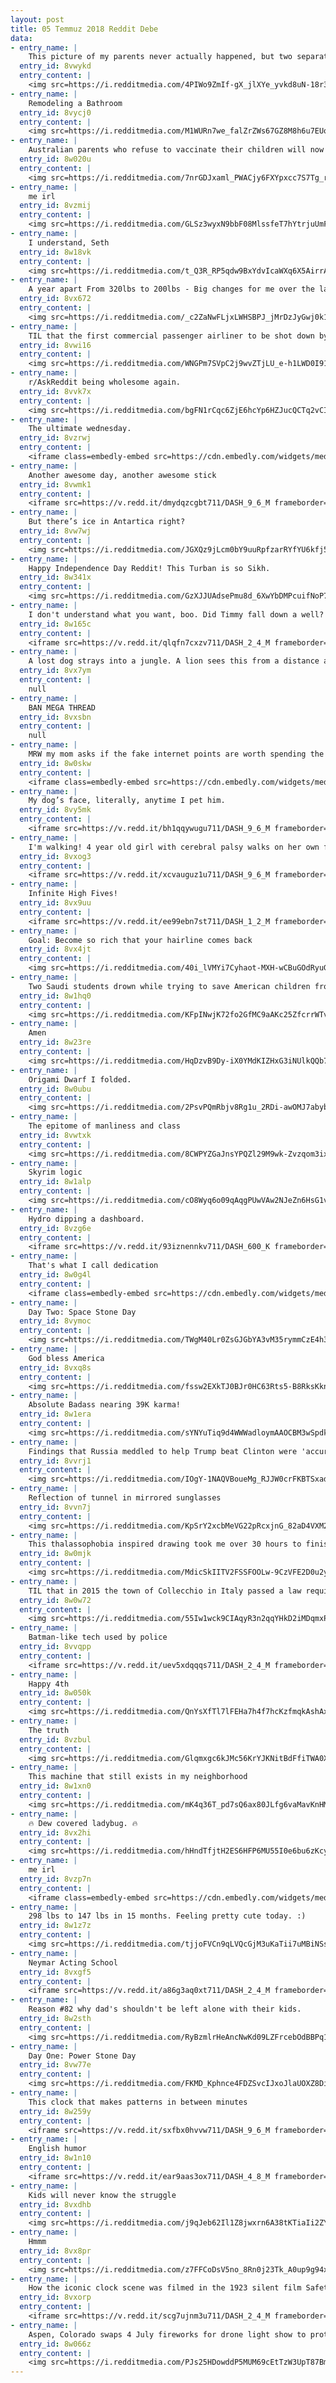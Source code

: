 ```yaml
---
layout: post
title: 05 Temmuz 2018 Reddit Debe
data:
- entry_name: |
    This picture of my parents never actually happened, but two separate photos that fit perfectly together
  entry_id: 8vwykd
  entry_content: |
    <img src=https://i.redditmedia.com/4PIWo9ZmIf-gX_jlXYe_yvkd8uN-18r38gG6i5_ZnqQ.jpg?s=defd5e839c4f07b3e5e080a947d219f5 frameborder=0>
- entry_name: |
    Remodeling a Bathroom
  entry_id: 8vycj0
  entry_content: |
    <img src=https://i.redditmedia.com/M1WURn7we_falZrZWs67GZ8M8h6u7EUov9MnvSY6Eh0.png?s=457925e37bc4d65cc1a4cef1c95a813b frameborder=0>
- entry_name: |
    Australian parents who refuse to vaccinate their children will now be given monthly fines
  entry_id: 8w020u
  entry_content: |
    <img src=https://i.redditmedia.com/7nrGDJxaml_PWACjy6FXYpxcc7S7Tg_rmbFb0T9F7Jo.jpg?s=b88729c82c54906a9caa500d2c6058b0 frameborder=0>
- entry_name: |
    me irl
  entry_id: 8vzmij
  entry_content: |
    <img src=https://i.redditmedia.com/GLSz3wyxN9bbF08MlssfeT7hYtrjuUmFBWBzn3YBS_4.jpg?s=e6897b5f6359316b166b525e480318b1 frameborder=0>
- entry_name: |
    I understand, Seth
  entry_id: 8w18vk
  entry_content: |
    <img src=https://i.redditmedia.com/t_Q3R_RP5qdw9BxYdvIcaWXq6X5AirrA0BWm2s-D34k.jpg?s=c6bae6a09a5630f9f0b72a37a05eb716 frameborder=0>
- entry_name: |
    A year apart From 320lbs to 200lbs - Big changes for me over the last year, Pretty proud.
  entry_id: 8vx672
  entry_content: |
    <img src=https://i.redditmedia.com/_c2ZaNwFLjxLWHSBPJ_jMrDzJyGwj0k1ut33xeDH2nQ.jpg?s=58345dac3bc021d63a55e1a46fe74ced frameborder=0>
- entry_name: |
    TIL that the first commercial passenger airliner to be shot down by hostile forces was refurbished, returned to service, and later became the third commercial passenger airliner to be shot down by hostile forces.
  entry_id: 8vwi16
  entry_content: |
    <img src=https://i.redditmedia.com/WNGPm7SVpC2j9wvZTjLU_e-h1LWD0I91hwt3IZ8zMlc.jpg?s=62542949f2bce31b95e4526a24339696 frameborder=0>
- entry_name: |
    r/AskReddit being wholesome again.
  entry_id: 8vvk7x
  entry_content: |
    <img src=https://i.redditmedia.com/bgFN1rCqc6ZjE6hcYp6HZJucQCTq2vCIj627KCtvc40.png?s=88167cc46a9cdf62f4955413d2abf0e6 frameborder=0>
- entry_name: |
    The ultimate wednesday.
  entry_id: 8vzrwj
  entry_content: |
    <iframe class=embedly-embed src=https://cdn.embedly.com/widgets/media.html?src=https%3A%2F%2Fgfycat.com%2Fifr%2FNaturalDifferentDromaeosaur&url=https%3A%2F%2Fgfycat.com%2FNaturalDifferentDromaeosaur&image=https%3A%2F%2Fthumbs.gfycat.com%2FNaturalDifferentDromaeosaur-size_restricted.gif&key=522baf40bd3911e08d854040d3dc5c07&type=text%2Fhtml&schema=gfycat width=600 height=360 scrolling=no frameborder=0 allow=autoplay; fullscreen allowfullscreen></iframe>
- entry_name: |
    Another awesome day, another awesome stick
  entry_id: 8vwmk1
  entry_content: |
    <iframe src=https://v.redd.it/dmydqzcgbt711/DASH_9_6_M frameborder=0></iframe>
- entry_name: |
    But there’s ice in Antartica right?
  entry_id: 8vw7wj
  entry_content: |
    <img src=https://i.redditmedia.com/JGXQz9jLcm0bY9uuRpfzarRYfYU6kfj5yOTlr9X-gxw.jpg?s=2dcf01033fc190bdf44501d17b0b554f frameborder=0>
- entry_name: |
    Happy Independence Day Reddit! This Turban is so Sikh.
  entry_id: 8w341x
  entry_content: |
    <img src=https://i.redditmedia.com/GzXJJUAdsePmu8d_6XwYbDMPcuifNoP7Kc61Vu89Fqw.jpg?s=670e0087a576c81eeb18507bb64e4129 frameborder=0>
- entry_name: |
    I don't understand what you want, boo. Did Timmy fall down a well?
  entry_id: 8w165c
  entry_content: |
    <iframe src=https://v.redd.it/qlqfn7cxzv711/DASH_2_4_M frameborder=0></iframe>
- entry_name: |
    A lost dog strays into a jungle. A lion sees this from a distance and says with caution this guy looks edible, never seen his kind before.
  entry_id: 8vx7ym
  entry_content: |
    null
- entry_name: |
    BAN MEGA THREAD
  entry_id: 8vxsbn
  entry_content: |
    null
- entry_name: |
    MRW my mom asks if the fake internet points are worth spending the Fourth of July locked in my room making gifs
  entry_id: 8w0skw
  entry_content: |
    <iframe class=embedly-embed src=https://cdn.embedly.com/widgets/media.html?src=https%3A%2F%2Fgfycat.com%2Fifr%2FWideeyedBigheartedAndeancondor&url=https%3A%2F%2Fgfycat.com%2FWideeyedBigheartedAndeancondor&image=https%3A%2F%2Fthumbs.gfycat.com%2FWideeyedBigheartedAndeancondor-size_restricted.gif&key=2aa3c4d5f3de4f5b9120b660ad850dc9&type=text%2Fhtml&schema=gfycat width=600 height=325 scrolling=no frameborder=0 allow=autoplay; fullscreen allowfullscreen></iframe>
- entry_name: |
    My dog’s face, literally, anytime I pet him.
  entry_id: 8vy5mk
  entry_content: |
    <iframe src=https://v.redd.it/bh1qqywugu711/DASH_9_6_M frameborder=0></iframe>
- entry_name: |
    I'm walking! 4 year old girl with cerebral palsy walks on her own for the first time
  entry_id: 8vxog3
  entry_content: |
    <iframe src=https://v.redd.it/xcvauguz1u711/DASH_9_6_M frameborder=0></iframe>
- entry_name: |
    Infinite High Fives!
  entry_id: 8vx9uu
  entry_content: |
    <iframe src=https://v.redd.it/ee99ebn7st711/DASH_1_2_M frameborder=0></iframe>
- entry_name: |
    Goal: Become so rich that your hairline comes back
  entry_id: 8vx4jt
  entry_content: |
    <img src=https://i.redditmedia.com/40i_lVMYi7Cyhaot-MXH-wCBuGOdRyuGz9ij41e2xaI.jpg?s=cf8c2688b3d434870491b3cb5e46a43e frameborder=0>
- entry_name: |
    Two Saudi students drown while trying to save American children from drowning in US river
  entry_id: 8w1hq0
  entry_content: |
    <img src=https://i.redditmedia.com/KFpINwjK72fo2GfMC9aAKc25ZfcrrWTvfOYLTvOXxk8.jpg?s=2dc27c3d37425aa502b9781a23a9596d frameborder=0>
- entry_name: |
    Amen
  entry_id: 8w23re
  entry_content: |
    <img src=https://i.redditmedia.com/HqDzvB9Dy-iX0YMdKIZHxG3iNUlkQQb7npMi57r_sGg.jpg?s=816ef572219e2276b2780dad2b6f152a frameborder=0>
- entry_name: |
    Origami Dwarf I folded.
  entry_id: 8w0ubu
  entry_content: |
    <img src=https://i.redditmedia.com/2PsvPQmRbjv8Rg1u_2RDi-awOMJ7abybyHvqjpecYYg.jpg?s=59947d853f6e788c89f1c520fb6fc791 frameborder=0>
- entry_name: |
    The epitome of manliness and class
  entry_id: 8vwtxk
  entry_content: |
    <img src=https://i.redditmedia.com/8CWPYZGaJnsYPQZl29M9wk-Zvzqom3ixphdtvYIrlRc.jpg?s=117691f9fdd6de509b6d7e50cecc6050 frameborder=0>
- entry_name: |
    Skyrim logic
  entry_id: 8w1alp
  entry_content: |
    <img src=https://i.redditmedia.com/cO8Wyq6o09qAqgPUwVAw2NJeZn6HsG1vPoD4xP0uHgI.png?s=97f61e7d9afbaac90eceec66067f1ce8 frameborder=0>
- entry_name: |
    Hydro dipping a dashboard.
  entry_id: 8vzg6e
  entry_content: |
    <iframe src=https://v.redd.it/93iznennkv711/DASH_600_K frameborder=0></iframe>
- entry_name: |
    That's what I call dedication
  entry_id: 8w0g4l
  entry_content: |
    <iframe class=embedly-embed src=https://cdn.embedly.com/widgets/media.html?src=https%3A%2F%2Fgfycat.com%2Fifr%2FPersonalSparseHoatzin&url=https%3A%2F%2Fgfycat.com%2FPersonalSparseHoatzin&image=https%3A%2F%2Fthumbs.gfycat.com%2FPersonalSparseHoatzin-size_restricted.gif&key=2aa3c4d5f3de4f5b9120b660ad850dc9&type=text%2Fhtml&schema=gfycat width=300 height=400 scrolling=no frameborder=0 allow=autoplay; fullscreen allowfullscreen></iframe>
- entry_name: |
    Day Two: Space Stone Day
  entry_id: 8vymoc
  entry_content: |
    <img src=https://i.redditmedia.com/TWgM40Lr0ZsGJGbYA3vM35rymmCzE4h3ebd82h40y1s.gif?fm=jpg&s=bc326cf4cf92aebb093d4aa2546045f6 frameborder=0>
- entry_name: |
    God bless America
  entry_id: 8vxq8s
  entry_content: |
    <img src=https://i.redditmedia.com/fssw2EXkTJ0BJr0HC63Rts5-B8RksKkn6F1iPipp8iQ.jpg?s=170be80697f8170440d4c7071a63e7a8 frameborder=0>
- entry_name: |
    Absolute Badass nearing 39K karma!
  entry_id: 8w1era
  entry_content: |
    <img src=https://i.redditmedia.com/sYNYuTiq9d4WWWadloymAAOCBM3wSpdkeTF2T5LLPxY.jpg?s=b4b7970f3601a3474002df41a0f643cc frameborder=0>
- entry_name: |
    Findings that Russia meddled to help Trump beat Clinton were 'accurate and on point': Senate intel panel
  entry_id: 8vvrj1
  entry_content: |
    <img src=https://i.redditmedia.com/IOgY-1NAQVBoueMg_RJJW0crFKBTSxad-YNHsy7c-vA.jpg?s=ae4aedbf04b42b7f5089df45d202e8aa frameborder=0>
- entry_name: |
    Reflection of tunnel in mirrored sunglasses
  entry_id: 8vvn7j
  entry_content: |
    <img src=https://i.redditmedia.com/KpSrY2xcbMeVG22pRcxjnG_82aD4VXM2z5wQs76jhY0.jpg?s=03f6269d613e837c694a413b95d14fa5 frameborder=0>
- entry_name: |
    This thalassophobia inspired drawing took me over 30 hours to finish. I love deep sea creatures.
  entry_id: 8w0mjk
  entry_content: |
    <img src=https://i.redditmedia.com/MdicSkIITV2FSSFOOLw-9CzVFE2D0u2yGhQIcs57Bec.jpg?s=0afcd1947ef8abb75a47364fc9746259 frameborder=0>
- entry_name: |
    TIL that in 2015 the town of Collecchio in Italy passed a law requiring the use of silent fireworks to help reduce stress on veterans, pets, children, and wildlife. While not completely silent, they are much quieter than traditional fireworks and can be more colorful.
  entry_id: 8w0w72
  entry_content: |
    <img src=https://i.redditmedia.com/55Iw1wck9CIAqyR3n2qqYHkD2iMDqmxPoJ0AoP-evdw.jpg?s=f293437ca10df08452163d65e82db8ba frameborder=0>
- entry_name: |
    Batman-like tech used by police
  entry_id: 8vvqpp
  entry_content: |
    <iframe src=https://v.redd.it/uev5xdqqqs711/DASH_2_4_M frameborder=0></iframe>
- entry_name: |
    Happy 4th
  entry_id: 8w050k
  entry_content: |
    <img src=https://i.redditmedia.com/QnYsXfTl7lFEHa7h4f7hcKzfmqkAshAxFaeSMWIhXi8.jpg?s=c77e3c4bc02f52ee785235237f0fb238 frameborder=0>
- entry_name: |
    The truth
  entry_id: 8vzbul
  entry_content: |
    <img src=https://i.redditmedia.com/Glqmxgc6kJMc56KrYJKNitBdFfiTWA0XWxAvhLBsAK4.jpg?s=230588afb7c2d0e85448b4b87d4ec2bf frameborder=0>
- entry_name: |
    This machine that still exists in my neighborhood
  entry_id: 8w1xn0
  entry_content: |
    <img src=https://i.redditmedia.com/mK4q36T_pd7sQ6ax80JLfg6vaMavKnHMSSk2y7PjSYk.jpg?s=6608e7e954f88bf7ed5f254c2adc7d97 frameborder=0>
- entry_name: |
    🔥 Dew covered ladybug. 🔥
  entry_id: 8vx2hi
  entry_content: |
    <img src=https://i.redditmedia.com/hHndTfjtH2ES6HFP6MU55I0e6bu6zKcyxj18bwwRT2c.jpg?s=c562f83cc1f110a6eb3dbcbb720437c7 frameborder=0>
- entry_name: |
    me irl
  entry_id: 8vzp7n
  entry_content: |
    <iframe class=embedly-embed src=https://cdn.embedly.com/widgets/media.html?src=https%3A%2F%2Fgfycat.com%2Fifr%2FNaturalDifferentDromaeosaur&url=https%3A%2F%2Fgfycat.com%2FNaturalDifferentDromaeosaur&image=https%3A%2F%2Fthumbs.gfycat.com%2FNaturalDifferentDromaeosaur-size_restricted.gif&key=522baf40bd3911e08d854040d3dc5c07&type=text%2Fhtml&schema=gfycat width=600 height=360 scrolling=no frameborder=0 allow=autoplay; fullscreen allowfullscreen></iframe>
- entry_name: |
    298 lbs to 147 lbs in 15 months. Feeling pretty cute today. :)
  entry_id: 8w1z7z
  entry_content: |
    <img src=https://i.redditmedia.com/tjjoFVCn9qLVQcGjM3uKaTii7uMBiNSs1K-0wcOtsv4.jpg?s=15ad3771d63f3c61483880a65b974e67 frameborder=0>
- entry_name: |
    Neymar Acting School
  entry_id: 8vxgf5
  entry_content: |
    <iframe src=https://v.redd.it/a86g3aq0xt711/DASH_2_4_M frameborder=0></iframe>
- entry_name: |
    Reason #82 why dad's shouldn't be left alone with their kids.
  entry_id: 8w2sth
  entry_content: |
    <img src=https://i.redditmedia.com/RyBzmlrHeAncNwKd09LZFrcebOdBBPq10KTmpgmEc1c.jpg?s=1902f15fecf4a7e4145977801dff01d8 frameborder=0>
- entry_name: |
    Day One: Power Stone Day
  entry_id: 8vw77e
  entry_content: |
    <img src=https://i.redditmedia.com/FKMD_Kphnce4FDZSvcIJxoJlaUOXZ8Di03Hx4uI0vXI.jpg?s=6329e5e5ffa498f5437869c6c2396997 frameborder=0>
- entry_name: |
    This clock that makes patterns in between minutes
  entry_id: 8w259y
  entry_content: |
    <iframe src=https://v.redd.it/sxfbx0hvvw711/DASH_9_6_M frameborder=0></iframe>
- entry_name: |
    English humor
  entry_id: 8w1n10
  entry_content: |
    <iframe src=https://v.redd.it/ear9aas3ox711/DASH_4_8_M frameborder=0></iframe>
- entry_name: |
    Kids will never know the struggle
  entry_id: 8vxdhb
  entry_content: |
    <img src=https://i.redditmedia.com/j9qJeb62Il1Z8jwxrn6A38tKTiaIi2ZYMbBag57qDyI.jpg?s=c6c86b8a7f5859fc1cef039490c38459 frameborder=0>
- entry_name: |
    Hmmm
  entry_id: 8vx8pr
  entry_content: |
    <img src=https://i.redditmedia.com/z7FFCoDsV5no_8Rn0j23Tk_A0up9g94xBBR7IPt2BQ4.jpg?s=9c2ea3588bd88a3f0df0a539fb7c3989 frameborder=0>
- entry_name: |
    How the iconic clock scene was filmed in the 1923 silent film Safety Last!
  entry_id: 8vxorp
  entry_content: |
    <iframe src=https://v.redd.it/scg7ujnm3u711/DASH_2_4_M frameborder=0></iframe>
- entry_name: |
    Aspen, Colorado swaps 4 July fireworks for drone light show to protect wildlife
  entry_id: 8w066z
  entry_content: |
    <img src=https://i.redditmedia.com/PJs25HDowddP5MUM69cEtTzW3UpT87Bmr6XP3bN7fCg.jpg?s=1894e6fd3f07342dd1d6995622f100a6 frameborder=0>
---
```

